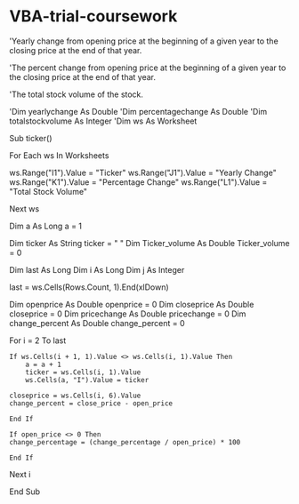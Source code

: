 # VBA-trial-coursework


'Yearly change from opening price at the beginning of a given year to the closing price at the end of that year.


'The percent change from opening price at the beginning of a given year to the closing price at the end of that year.


'The total stock volume of the stock.

'Dim yearlychange As Double
'Dim percentagechange As Double
'Dim totalstockvolume As Integer
'Dim ws As Worksheet

Sub ticker()


For Each ws In Worksheets

ws.Range("I1").Value = "Ticker"
ws.Range("J1").Value = "Yearly Change"
ws.Range("K1").Value = "Percentage Change"
ws.Range("L1").Value = "Total Stock Volume"

Next ws

Dim a As Long
a = 1

Dim ticker As String
ticker = " "
Dim Ticker_volume As Double
Ticker_volume = 0

Dim last As Long
Dim i As Long
Dim j As Integer

last = ws.Cells(Rows.Count, 1).End(xlDown)

Dim openprice As Double
openprice = 0
Dim closeprice As Double
closeprice = 0
Dim pricechange As Double
pricechange = 0
Dim change_percent As Double
change_percent = 0


For i = 2 To last

    If ws.Cells(i + 1, 1).Value <> ws.Cells(i, 1).Value Then
        a = a + 1
        ticker = ws.Cells(i, 1).Value
        ws.Cells(a, "I").Value = ticker
    
    closeprice = ws.Cells(i, 6).Value
    change_percent = close_price - open_price
    
    End If
    
    If open_price <> 0 Then
    change_percentage = (change_percentage / open_price) * 100
    
    End If
    

Next i

End Sub
